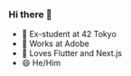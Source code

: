 ### Hi there 👋

- 🔭 Ex-student at 42 Tokyo
- 💼 Works at Adobe
- 🌱 Loves Flutter and Next.js
- 😄 He/Him
